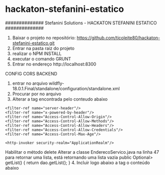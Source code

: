 # hackaton-stefanini-estatico
############## Stefanini Solutions - HACKATON STEFANINI ESTATICO ############## 

1. Baixar o projeto no repositório: https://github.com/ticoleite80/hackaton-stefanini-estatico.git 
2. Entrar na pasta raiz do projeto
3. realizar o NPM INSTALL
4. executar o comando GRUNT
5. Entrar no endereço http://localhost:8300

CONFIG CORS BACKEND
1. entrar no arquivo wildfly-18.0.1.Final/standalone/configuration/standalone.xml
2. Procurar por <host name="default-host" alias="localhost"> no arquivo
3. Alterar a tag encontrada pelo conteudo abaixo
<host name="default-host" alias="localhost">
	<location name="/" handler="welcome-content"/>

	<filter-ref name="server-header"/>
	<filter-ref name="x-powered-by-header"/>
	<filter-ref name="Access-Control-Allow-Origin"/>
	<filter-ref name="Access-Control-Allow-Methods"/>
	<filter-ref name="Access-Control-Allow-Headers"/>
	<filter-ref name="Access-Control-Allow-Credentials"/>
	<filter-ref name="Access-Control-Max-Age"/>

	<http-invoker security-realm="ApplicationRealm"/>
</host>
	Habilitar o método delete
	Alterar a classe EnderecoServico.java na linha 47 para retornar uma lista, está retornando uma lista vazia 
	public Optional<List<Endereco>> getList() {
		return dao.getList();
	}
4. Incluir logo abaixo a tag </handlers> o conteúdo abaixo
<filters>
	<response-header name="server-header" header-name="Server" header-value="WildFly/18"/>
	<response-header name="x-powered-by-header" header-name="X-Powered-By" header-value="Undertow/1"/>
	<response-header name="Access-Control-Allow-Origin" header-name="Access-Control-Allow-Origin" header-value="*"/>
	<response-header name="Access-Control-Allow-Methods" header-name="Access-Control-Allow-Methods" header-value="GET, POST, OPTIONS, PUT"/>
	<response-header name="Access-Control-Allow-Headers" header-name="Access-Control-Allow-Headers" header-value="accept, authorization, content-type, x-requested-with"/>
	<response-header name="Access-Control-Allow-Credentials" header-name="Access-Control-Allow-Credentials" header-value="true"/>
	<response-header name="Access-Control-Max-Age" header-name="Access-Control-Max-Age" header-value="1"/>
</filters>

